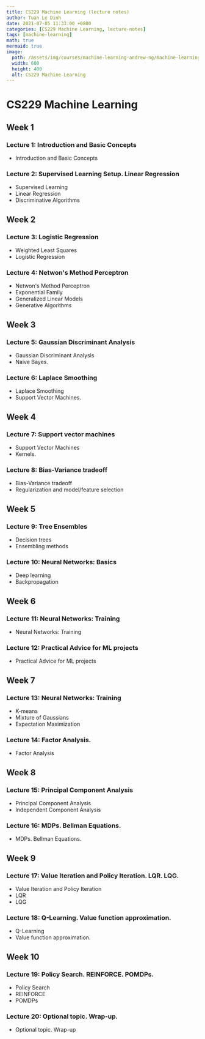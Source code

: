 ```yaml
---
title: CS229 Machine Learning (lecture notes)
author: Tuan Le Dinh
date: 2021-07-05 11:33:00 +0800
categories: [CS229 Machine Learning, lecture-notes]
tags: [machine-learning]
math: true
mermaid: true
image:
  path: /assets/img/courses/machine-learning-andrew-ng/machine-learning-andrew-ng.png
  width: 600
  height: 400
  alt: CS229 Machine Learning
---
```


# CS229 Machine Learning

## Week 1

### Lecture 1: Introduction and Basic Concepts
- Introduction and Basic Concepts

### Lecture 2: Supervised Learning Setup. Linear Regression
- Supervised Learning
- Linear Regression
- Discriminative Algorithms

## Week 2

### Lecture 3: Logistic Regression
- Weighted Least Squares
- Logistic Regression

### Lecture 4: Netwon's Method Perceptron
- Netwon's Method Perceptron
- Exponential Family
- Generalized Linear Models
- Generative Algorithms

## Week 3

### Lecture 5: Gaussian Discriminant Analysis
- Gaussian Discriminant Analysis
- Naive Bayes.

### Lecture 6: Laplace Smoothing
- Laplace Smoothing
- Support Vector Machines.

## Week 4

### Lecture 7: Support vector machines
- Support Vector Machines
- Kernels.

### Lecture 8: Bias-Variance tradeoff
- Bias-Variance tradeoff
- Regularization and model/feature selection

## Week 5

### Lecture 9: Tree Ensembles
- Decision trees 
- Ensembling methods

### Lecture 10: Neural Networks: Basics
- Deep learning
- Backpropagation

## Week 6

### Lecture 11: Neural Networks: Training
- Neural Networks: Training

### Lecture 12: Practical Advice for ML projects
- Practical Advice for ML projects

## Week 7

### Lecture 13: Neural Networks: Training
- K-means
- Mixture of Gaussians
- Expectation Maximization

### Lecture 14: Factor Analysis.
- Factor Analysis

## Week 8

### Lecture 15: Principal Component Analysis
- Principal Component Analysis
- Independent Component Analysis

### Lecture 16: MDPs. Bellman Equations.
- MDPs. Bellman Equations.

## Week 9

### Lecture 17: Value Iteration and Policy Iteration. LQR. LQG.
- Value Iteration and Policy Iteration
- LQR
- LQG

### Lecture 18: Q-Learning. Value function approximation.
- Q-Learning
- Value function approximation.

## Week 10

### Lecture 19: Policy Search. REINFORCE. POMDPs.
- Policy Search
- REINFORCE
- POMDPs

### Lecture 20: Optional topic. Wrap-up.
- Optional topic. Wrap-up
